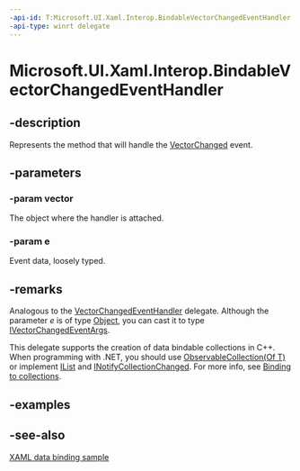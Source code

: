 ```yaml
---
-api-id: T:Microsoft.UI.Xaml.Interop.BindableVectorChangedEventHandler
-api-type: winrt delegate
---
```

<!-- Delegate syntax.
public delegate void BindableVectorChangedEventHandler(Windows.UI.Xaml.Interop.IBindableObservableVector vector, System.Object e)
-->
# Microsoft.UI.Xaml.Interop.BindableVectorChangedEventHandler

## -description
Represents the method that will handle the [VectorChanged](ibindableobservablevector_vectorchanged.md) event.

## -parameters
### -param vector
The object where the handler is attached.

### -param e
Event data, loosely typed.


## -remarks
Analogous to the [VectorChangedEventHandler<T>](/uwp/api/windows.foundation.collections.vectorchangedeventhandler`1) delegate. Although the parameter *e* is of type [Object](/dotnet/api/system.object?view=dotnet-uwp-10.0&preserve-view=true), you can cast it to type [IVectorChangedEventArgs](/uwp/api/windows.foundation.collections.ivectorchangedeventargs).

This delegate supports the creation of data bindable collections in C++. When programming with .NET, you should use [ObservableCollection(Of T)](/dotnet/api/system.collections.objectmodel.observablecollection-1?view=dotnet-uwp-10.0&preserve-view=true) or implement [IList](/dotnet/api/system.collections.ilist?view=dotnet-uwp-10.0&preserve-view=true) and [INotifyCollectionChanged](/dotnet/api/system.collections.specialized.inotifycollectionchanged?view=dotnet-uwp-10.0&preserve-view=true). For more info, see [Binding to collections](/windows/uwp/data-binding/data-binding-quickstart).

## -examples

## -see-also
[XAML data binding sample](https://github.com/Microsoft/Windows-universal-samples/tree/master/Samples/XamlBind)
